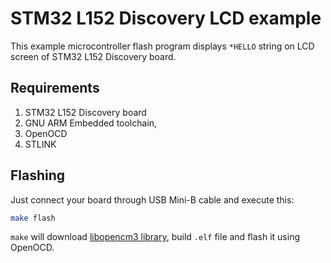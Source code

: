 # STM32 L152 Discovery LCD example

This example microcontroller flash program displays `*HELLO` string on LCD screen of STM32 L152 Discovery board.

## Requirements

1. STM32 L152 Discovery board
1. GNU ARM Embedded toolchain,
1. OpenOCD
1. STLINK

## Flashing

Just connect your board through USB Mini-B cable and execute this:

```sh
make flash
```

`make` will download [libopencm3 library](https://github.com/libopencm3/libopencm3), build `.elf` file and flash it using OpenOCD.
